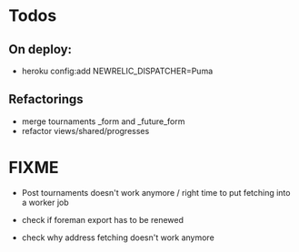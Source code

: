 Todos
====================

On deploy:
---------------------
  - heroku config:add NEWRELIC_DISPATCHER=Puma

Refactorings
---------------------
  - merge tournaments _form and _future_form
  - refactor views/shared/progresses

FIXME
======

- Post tournaments doesn't work anymore / right time to put fetching into a worker job

- check if foreman export has to be renewed
- check why address fetching doesn't work anymore